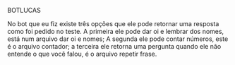 BOTLUCAS

No bot que eu fiz existe três opções que ele pode retornar uma resposta como foi pedido no teste.
A primeira ele pode dar oi e lembrar dos nomes, está num arquivo dar oi e nomes;
A segunda ele pode contar números, este é o arquivo contador;
a terceira ele retorna uma pergunta quando ele não entende o que você falou, é o arquivo repetir frase.


